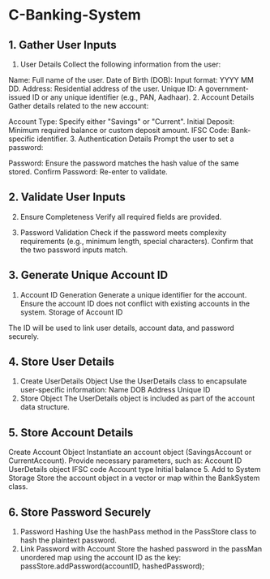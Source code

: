# C-Banking-System
<h2>1. Gather User Inputs</h2>

1. User Details
Collect the following information from the user:

Name: Full name of the user.
Date of Birth (DOB): Input format: YYYY MM DD.
Address: Residential address of the user.
Unique ID: A government-issued ID or any unique identifier (e.g., PAN, Aadhaar).
2. Account Details
Gather details related to the new account:

Account Type: Specify either "Savings" or "Current".
Initial Deposit: Minimum required balance or custom deposit amount.
IFSC Code: Bank-specific identifier.
3. Authentication Details
Prompt the user to set a password:

Password: Ensure the password matches the hash value of the same stored.
Confirm Password: Re-enter to validate.

<h2>2. Validate User Inputs</h2>

2. Ensure Completeness
Verify all required fields are provided.

1. Password Validation
Check if the password meets complexity requirements (e.g., minimum length, special characters).
Confirm that the two password inputs match.

<h2>3. Generate Unique Account ID</h2>

1. Account ID Generation
Generate a unique identifier for the account.
Ensure the account ID does not conflict with existing accounts in the system.
Storage of Account ID

The ID will be used to link user details, account data, and password securely.
<h2>4. Store User Details</h2>

1. Create UserDetails Object
Use the UserDetails class to encapsulate user-specific information:
Name
DOB
Address
Unique ID
2. Store Object
The UserDetails object is included as part of the account data structure.

<h2>5. Store Account Details</h2>

Create Account Object
Instantiate an account object (SavingsAccount or CurrentAccount).
Provide necessary parameters, such as:
Account ID
UserDetails object
IFSC code
Account type
Initial balance
5. Add to System Storage
Store the account object in a vector or map within the BankSystem class.

<h2>6. Store Password Securely</h2>

1. Password Hashing
Use the hashPass method in the PassStore class to hash the plaintext password.
2. Link Password with Account
Store the hashed password in the passMan unordered map using the account ID as the key:
passStore.addPassword(accountID, hashedPassword);
